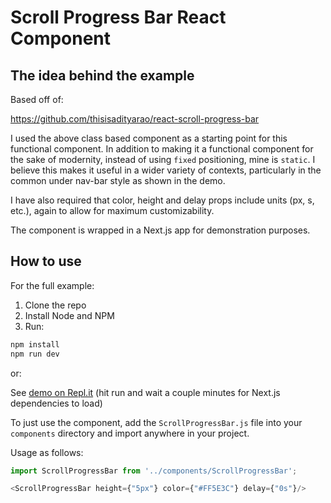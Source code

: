 # Scroll Progress Bar React Component

## The idea behind the example
Based off of:

https://github.com/thisisadityarao/react-scroll-progress-bar

I used the above class based component as a starting point for this functional component.
In addition to making it a functional component for the sake of modernity, instead of
using `fixed` positioning, mine is `static`. I believe this makes it useful in a wider
variety of contexts, particularly in the common under nav-bar style as shown in the
demo. 

I have also required that color, height and delay props include units (px, s, etc.), again
to allow for maximum customizability. 

The component is wrapped in a Next.js app for demonstration purposes.

## How to use

For the full example:
1. Clone the repo
1. Install Node and NPM
1. Run:
```sh
npm install
npm run dev
```

or:

See [demo on Repl.it](https://repl.it/@mahon/react-scroll-progression-bar#README.md) (hit run and wait a couple minutes for Next.js dependencies to load)



To just use the component, add the `ScrollProgressBar.js` file into your `components` directory and import anywhere in your project.

Usage as follows:

```js
import ScrollProgressBar from '../components/ScrollProgressBar';

<ScrollProgressBar height={"5px"} color={"#FF5E3C"} delay={"0s"}/>
```



